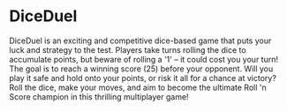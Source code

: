 # DiceDuel

DiceDuel is an exciting and competitive dice-based game that puts your luck and strategy to the test. Players take turns rolling the dice to accumulate points, but beware of rolling a '1' – it could cost you your turn! The goal is to reach a winning score (25) before your opponent. Will you play it safe and hold onto your points, or risk it all for a chance at victory? Roll the dice, make your moves, and aim to become the ultimate Roll 'n Score champion in this thrilling multiplayer game!
